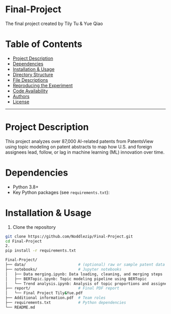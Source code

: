 # Final-Project
The final project created by Tily Tu &amp; Yue Qiao

# Table of Contents
- [Project Description](#project-description)
- [Dependencies](#dependencies)
- [Installation & Usage](#installation--usage)
- [Directory Structure](#directory-structure)
- [File Descriptions](#file-descriptions)
- [Reproducing the Experiment](#reproducing-the-experiment)
- [Code Availability](#code-availability)
- [Authors](#authors)
- [License](#license)

---

# Project Description
This project analyzes over 87,000 AI-related patents from PatentsView using topic modeling on patent abstracts to map how U.S. and foreign assignees lead, follow, or lag in machine learning (ML) innovation over time.

# Dependencies
- Python 3.8+  
- Key Python packages (see `requirements.txt`):


# Installation & Usage
1. Clone the repository
 ```bash
 git clone https://github.com/Noddlezip/Final-Project.git
 cd Final-Project
2. 
pip install -r requirements.txt

Final-Project/
├── data/                       # (optional) raw or sample patent data
├── notebooks/                  # Jupyter notebooks
│   ├── Data merging.ipynb: Data loading, cleaning, and merging steps
│   ├── BERTopic.ipynb: Topic modeling pipeline using BERTopic
│   └── Trend analysis.ipynb: Analysis of topic proportions and assignee trajectories
├── report/                     # Final PDF report
│   └── Final Project Tily&Yue.pdf
├── Additional information.pdf  # Team roles
├── requirements.txt            # Python dependencies
└── README.md              
